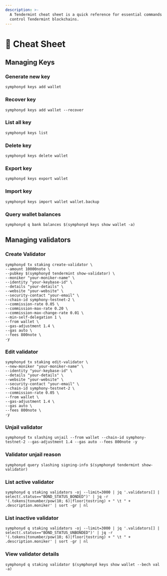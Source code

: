```yaml
---
description: >-
  A Tendermint cheat sheet is a quick reference for essential commands to
  control Tendermint blockchains.
---
```


# 📝 Cheat Sheet

## Managing Keys

### Generate new key

```
symphonyd keys add wallet
```

### Recover key

```
symphonyd keys add wallet --recover
```

### List all key

```
symphonyd keys list
```

### Delete key

```
symphonyd keys delete wallet
```

### Export key

```
symphonyd keys export wallet
```

### Import key

```
symphonyd keys import wallet wallet.backup
```

### Query wallet balances

```
symphonyd q bank balances $(symphonyd keys show wallet -a)
```

## Managing validators

### Create Validator

```
symphonyd tx staking create-validator \
--amount 10000note \
--pubkey $(symphonyd tendermint show-validator) \
--moniker "your-moniker-name" \
--identity "your-keybase-id" \
--details "your-details" \
--website "your-website" \
--security-contact "your-email" \
--chain-id symphony-testnet-2 \
--commission-rate 0.05 \
--commission-max-rate 0.20 \
--commission-max-change-rate 0.01 \
--min-self-delegation 1 \
--from wallet \
--gas-adjustment 1.4 \
--gas auto \
--fees 800note \
-y
```

### Edit validator

```
symphonyd tx staking edit-validator \
--new-moniker "your-moniker-name" \
--identity "your-keybase-id" \
--details "your-details" \
--website "your-website" \
--security-contact "your-email" \
--chain-id symphony-testnet-2 \
--commission-rate 0.05 \
--from wallet \
--gas-adjustment 1.4 \
--gas auto \
--fees 800note \
-y
```

### Unjail validator

```
symphonyd tx slashing unjail --from wallet --chain-id symphony-testnet-2 --gas-adjustment 1.4 --gas auto --fees 800note -y
```

### Validator unjail reason

```
symphonyd query slashing signing-info $(symphonyd tendermint show-validator)
```

### List active validator

```
symphonyd q staking validators -oj --limit=3000 | jq '.validators[] | select(.status=="BOND_STATUS_BONDED")' | jq -r '(.tokens|tonumber/pow(10; 6)|floor|tostring) + " \t " + .description.moniker' | sort -gr | nl
```

### List inactive validator

```
symphonyd q staking validators -oj --limit=3000 | jq '.validators[] | select(.status=="BOND_STATUS_UNBONDED")' | jq -r '(.tokens|tonumber/pow(10; 6)|floor|tostring) + " \t " + .description.moniker' | sort -gr | nl
```

### View validator details

```
symphonyd q staking validator $(symphonyd keys show wallet --bech val -a)
```

